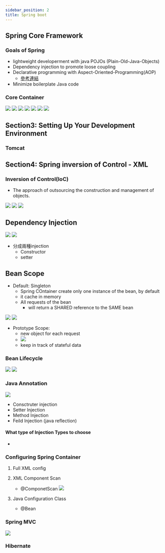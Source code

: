 ```yaml
---
sidebar_position: 2
title: Spring boot
---
```


## Spring Core Framework
### Goals of Spring
* lightweight developerment with java POJOs (Plain-Old-Java-Objects)
* Dependency injection to promote loose coupling
* Declarative programming with Aspect-Oriented-Programming(AOP)
    * [參考連結](https://kknews.cc/zh-tw/code/2kneemr.html)
* Minimize boilerplate Java code

### Core Container
![](https://i.imgur.com/v78bg4X.png)
![](https://i.imgur.com/MOnzO39.png)
![](https://i.imgur.com/7GIuIdp.png)
![](https://i.imgur.com/eZ4lFk7.png)
![](https://i.imgur.com/7uU5sBW.png)
![](https://i.imgur.com/hPJ7myV.png)
![](https://i.imgur.com/P3GH0ZL.png)

## Section3: Setting Up Your Development Environment
### Tomcat


## Section4: Spring inversion of Control - XML
### Inversion of Control(IoC)
* The approach of outsourcing the construction and management of objects.


![](https://i.imgur.com/4xkt0v6.png)
![](https://i.imgur.com/N2kzjR9.png)
![](https://i.imgur.com/VXs5zyM.png)


## Dependency Injection
![](https://i.imgur.com/FB3IXYW.png)
![](https://i.imgur.com/FtmjxLk.png)
* 分成兩種injection
    * Constructor
    * setter

## Bean Scope
* Default: Singleton
    * Spring COntainer create only one instance of the bean, by default
    * it cache in memory
    * All requests of the bean
        * will return a SHARED reference to the SAME bean

![](https://i.imgur.com/IKyoFKy.png)
![](https://i.imgur.com/c8VJ8dl.png)
* Prototype Scope:
    * new object for each request
    * ![](https://i.imgur.com/NyrIU0D.png)
    * keep in track of stateful data

### Bean Lifecycle

![](https://i.imgur.com/VABM45r.png)
![](https://i.imgur.com/Hn0DYLr.png)

### Java Annotation
![](https://i.imgur.com/PMwLCzu.png)
* Consctruter injection
* Setter Injection
* Method Injection
* Feild Injection (java reflection)

#### What type of Injection Types to choose
*

### Configuring Spring Container
1. Full XML config
2. XML Component Scan
    * @ComponetScan
      ![](https://i.imgur.com/POsZrcy.png)

3. Java Configuration Class
    * @Bean

### Spring MVC
![](https://i.imgur.com/gDm69Bt.png)

### Hibernate

